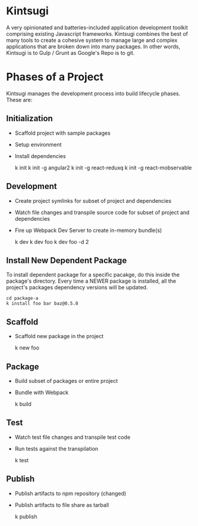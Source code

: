 # Kintsugi
A very opinionated and batteries-included application development toolkit comprising existing Javascript frameworks. Kintsugi combines the best of many tools to create a cohesive system to manage large and complex applications that are broken down into many packages. In other words, Kintsugi is to Gulp / Grunt as Google's Repo is to git.

# Phases of a Project
Kintsugi manages the development process into build lifecycle phases. These are:

## Initialization
* Scaffold project with sample packages
* Setup environment
* Install dependencies

	k init
	k init -g angular2
	k init -g react-reduxq
	k init -g react-mobservable

## Development
* Create project symlinks for subset of project and dependencies
* Watch file changes and transpile source code for subset of project and dependencies
* Fire up Webpack Dev Server to create in-memory bundle(s)

	k dev
	k dev foo
	k dev foo -d 2
	
## Install New Dependent Package

To install dependent package for a specific pacakge, do this inside the package's directory. Every time a NEWER package is installed, all the project's packages dependency versions will be updated.

	cd package-a
	k install foo bar baz@0.5.0

## Scaffold
* Scaffold new package in the project

	k new foo

## Package
* Build subset of packages or entire project
* Bundle with Webpack

	k build

## Test
* Watch test file changes and transpile test code
* Run tests against the transpilation

	k test

## Publish
* Publish artifacts to npm repository (changed)
* Publish artifacts to file share as tarball

	k publish
